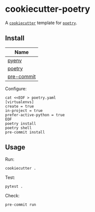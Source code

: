 # cookiecutter-poetry

A [`cookiecutter`](https://github.com/cookiecutter/cookiecutter) template for [`poetry`](https://github.com/python-poetry/poetry).

## Install

| Name                                                     |
|----------------------------------------------------------|
| [pyenv](https://github.com/pyenv/pyenv)                  |
| [poetry](https://github.com/python-poetry)               |
| [pre-commit](https://github.com/pre-commit/pre-commit)   |

Configure:
```shell
cat <<EOF > poetry.yaml
[virtualenvs]
create = true
in-project = true
prefer-active-python = true
EOF
poetry install
poetry shell
pre-commit install
```

## Usage

Run:
```shell
cookiecutter .
```

Test:
```shell
pytest .
```

Check:
```shell
pre-commit run
```
